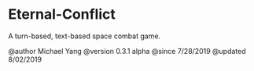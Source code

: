 # Eternal-Conflict
A turn-based, text-based space combat game.

@author Michael Yang
@version 0.3.1 alpha
@since   7/28/2019
@updated 8/02/2019
